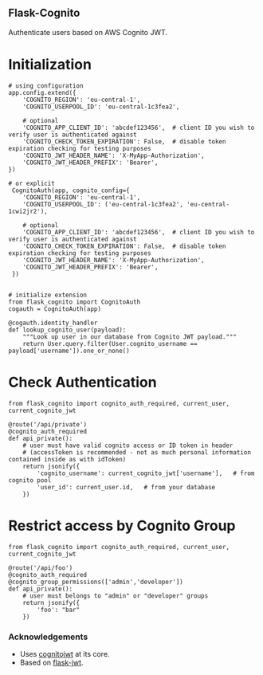 Flask-Cognito
-------------

Authenticate users based on AWS Cognito JWT.


# Initialization
```python3
# using configuration
app.config.extend({
    'COGNITO_REGION': 'eu-central-1',
    'COGNITO_USERPOOL_ID': 'eu-central-1c3fea2',

    # optional
    'COGNITO_APP_CLIENT_ID': 'abcdef123456',  # client ID you wish to verify user is authenticated against
    'COGNITO_CHECK_TOKEN_EXPIRATION': False,  # disable token expiration checking for testing purposes
    'COGNITO_JWT_HEADER_NAME': 'X-MyApp-Authorization',
    'COGNITO_JWT_HEADER_PREFIX': 'Bearer',
})

# or explicit
 CognitoAuth(app, cognito_config={
    'COGNITO_REGION': 'eu-central-1',
    'COGNITO_USERPOOL_ID': ('eu-central-1c3fea2', 'eu-central-1cwi2jr2'),

    # optional
    'COGNITO_APP_CLIENT_ID': 'abcdef123456',  # client ID you wish to verify user is authenticated against
    'COGNITO_CHECK_TOKEN_EXPIRATION': False,  # disable token expiration checking for testing purposes
    'COGNITO_JWT_HEADER_NAME': 'X-MyApp-Authorization',
    'COGNITO_JWT_HEADER_PREFIX': 'Bearer',
 })


# initialize extension
from flask_cognito import CognitoAuth
cogauth = CognitoAuth(app)

@cogauth.identity_handler
def lookup_cognito_user(payload):
    """Look up user in our database from Cognito JWT payload."""
    return User.query.filter(User.cognito_username == payload['username']).one_or_none()
```

# Check Authentication
```python3
from flask_cognito import cognito_auth_required, current_user, current_cognito_jwt

@route('/api/private')
@cognito_auth_required
def api_private():
    # user must have valid cognito access or ID token in header
    # (accessToken is recommended - not as much personal information contained inside as with idToken)
    return jsonify({
        'cognito_username': current_cognito_jwt['username'],   # from cognito pool
        'user_id': current_user.id,   # from your database
    })
```

# Restrict access by Cognito Group
```python3
from flask_cognito import cognito_auth_required, current_user, current_cognito_jwt

@route('/api/foo')
@cognito_auth_required
@cognito_group_permissions(['admin','developer'])
def api_private():
    # user must belongs to "admin" or "developer" groups
    return jsonify({
        'foo': "bar"
    })
```

### Acknowledgements
* Uses [cognitojwt](https://github.com/borisrozumnuk/cognitojwt) at its core.
* Based on [flask-jwt](https://github.com/mattupstate/flask-jwt/).
